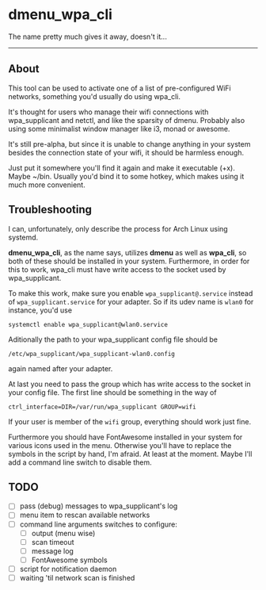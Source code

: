 # dmenu_wpa_cli

The name pretty much gives it away, doesn't it...

-------------------------------------------------

## About

This tool can be used to activate one of a list
of pre-configured WiFi networks, something
you'd usually do using wpa_cli.

It's thought for users who manage their wifi
connections with wpa_supplicant and netctl,
and like the sparsity of dmenu.
Probably also using some minimalist window
manager like i3, monad or awesome.

It's still pre-alpha, but since it is unable
to change anything in your system besides
the connection state of your wifi, it
should be harmless enough.

Just put it somewhere you'll find it again
and make it executable (+x). Maybe ~/bin.
Usually you'd bind it to some hotkey, which
makes using it much more convenient.

## Troubleshooting

I can, unfortunately, only describe
the process for Arch Linux using systemd.

__dmenu_wpa_cli__, as the name says,
utilizes __dmenu__ as well as __wpa_cli__,
so both of these should be installed in your
system. Furthermore, in order for this to 
work, wpa_cli must have write access to 
the socket used by wpa_supplicant.

To make this work, make sure you enable
`wpa_supplicant@.service` instead of 
`wpa_supplicant.service` for your adapter.
So if its udev name is `wlan0` for instance,
you'd use

`systemctl enable wpa_supplicant@wlan0.service`

Aditionally the path to your wpa_supplicant 
config file should be 

`/etc/wpa_supplicant/wpa_supplicant-wlan0.config`

again named after your adapter.

At last you need to pass the group which
has write access to the socket in your
config file. The first line should be
something in the way of

`ctrl_interface=DIR=/var/run/wpa_supplicant GROUP=wifi`

If your user is member of the `wifi` group,
everything should work just fine.

Furthermore you should have FontAwesome installed
in your system for various icons used in the menu.
Otherwise you'll have to replace the symbols in
the script by hand, I'm afraid. At least at the
moment. Maybe I'll add a command line switch
to disable them.

## TODO

- [ ] pass (debug) messages to wpa_supplicant's log
- [ ] menu item to rescan available networks
- [ ] command line arguments switches to configure:
	- [ ] output (menu wise)
	- [ ] scan timeout
	- [ ] message log
	- [ ] FontAwesome symbols
- [ ] script for notification daemon
- [ ] waiting 'til network scan is finished
